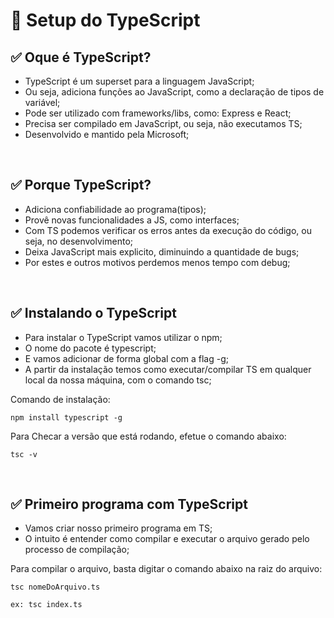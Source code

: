# 📌 Setup do TypeScript
## ✅ Oque é TypeScript?
- TypeScript é um superset para a linguagem JavaScript;
- Ou seja, adiciona funções ao JavaScript, como a declaração de tipos de variável;
- Pode ser utilizado com frameworks/libs, como: Express e React;
- Precisa ser compilado em JavaScript, ou seja, não executamos TS;
- Desenvolvido e mantido pela Microsoft;

<br>

## ✅ Porque TypeScript?
- Adiciona confiabilidade ao programa(tipos);
- Provê novas funcionalidades a JS, como interfaces;
- Com TS podemos verificar os erros antes da execução do código, ou seja, no desenvolvimento;
- Deixa JavaScript mais explicito, diminuindo a quantidade de bugs;
- Por estes e outros motivos perdemos menos tempo com debug;

<br>

## ✅ Instalando o TypeScript
- Para instalar o TypeScript vamos utilizar o npm;
- O nome do pacote é typescript;
- E vamos adicionar de forma global com a flag -g;
- A partir da instalação temos como executar/compilar TS em qualquer local da nossa máquina, com o comando tsc;

Comando de instalação:
```
npm install typescript -g
```

Para Checar a versão que está rodando, efetue o comando abaixo:
```
tsc -v
```

<br>

## ✅ Primeiro programa com TypeScript
- Vamos criar nosso primeiro programa em TS;
- O intuito é entender como compilar e executar o arquivo gerado pelo processo de compilação;

Para compilar o arquivo, basta digitar o comando abaixo na raiz do arquivo:
```
tsc nomeDoArquivo.ts

ex: tsc index.ts
```

